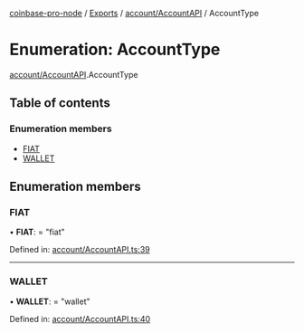 [coinbase-pro-node](../README.md) / [Exports](../modules.md) / [account/AccountAPI](../modules/account_accountapi.md) / AccountType

# Enumeration: AccountType

[account/AccountAPI](../modules/account_accountapi.md).AccountType

## Table of contents

### Enumeration members

- [FIAT](account_accountapi.accounttype.md#fiat)
- [WALLET](account_accountapi.accounttype.md#wallet)

## Enumeration members

### FIAT

• **FIAT**: = "fiat"

Defined in: [account/AccountAPI.ts:39](https://github.com/bennycode/coinbase-pro-node/blob/c3d8f7c/src/account/AccountAPI.ts#L39)

___

### WALLET

• **WALLET**: = "wallet"

Defined in: [account/AccountAPI.ts:40](https://github.com/bennycode/coinbase-pro-node/blob/c3d8f7c/src/account/AccountAPI.ts#L40)
